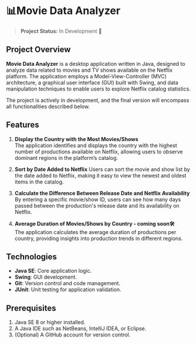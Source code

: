 # 📊Movie Data Analyzer

> **Project Status:** In Development 🚧  
 
## Project Overview

**Movie Data Analyzer** is a desktop application written in Java, designed to analyze data related to movies and TV shows available on the Netflix platform. The application employs a Model-View-Controller (MVC) architecture, a graphical user interface (GUI) built with Swing, and data manipulation techniques to enable users to explore Netflix catalog statistics.

The project is actively in development, and the final version will encompass all functionalities described below.

## Features

1. **Display the Country with the Most Movies/Shows**  
   The application identifies and displays the country with the highest number of productions available on Netflix, allowing users to observe dominant regions in the platform’s catalog.

2. **Sort by Date Added to Netflix** 
   Users can sort the movie and show list by the date added to Netflix, making it easy to view the newest and oldest items in the catalog.

3. **Calculate the Difference Between Release Date and Netflix Availability**  
   By entering a specific movie/show ID, users can see how many days passed between the production's release date and its availability on Netflix.

4. **Average Duration of Movies/Shows by Country - coming soon🛠️**  
   The application calculates the average duration of productions per country, providing insights into production trends in different regions.

## Technologies

- **Java SE**: Core application logic.
- **Swing**: GUI development.
- **Git**: Version control and code management.
- **JUnit**: Unit testing for application validation.

## Prerequisites

1. Java SE 8 or higher installed.
2. A Java IDE such as NetBeans, IntelliJ IDEA, or Eclipse.
3. (Optional) A GitHub account for version control.

